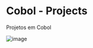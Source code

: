 # Cobol - Projects
Projetos em Cobol


![image](https://github.com/user-attachments/assets/80a8da45-2942-4c2e-bb1d-907e5de54ccf)


